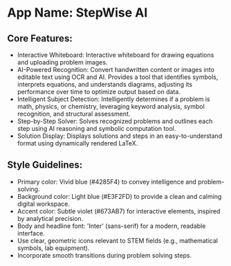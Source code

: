# **App Name**: StepWise AI

## Core Features:

- Interactive Whiteboard: Interactive whiteboard for drawing equations and uploading problem images.
- AI-Powered Recognition: Convert handwritten content or images into editable text using OCR and AI. Provides a tool that identifies symbols, interprets equations, and understands diagrams, adjusting its performance over time to optimize output based on data.
- Intelligent Subject Detection: Intelligently determines if a problem is math, physics, or chemistry, leveraging keyword analysis, symbol recognition, and structural assessment.
- Step-by-Step Solver: Solves recognized problems and outlines each step using AI reasoning and symbolic computation tool.
- Solution Display: Displays solutions and steps in an easy-to-understand format using dynamically rendered LaTeX.

## Style Guidelines:

- Primary color: Vivid blue (#4285F4) to convey intelligence and problem-solving.
- Background color: Light blue (#E3F2FD) to provide a clean and calming digital workspace.
- Accent color: Subtle violet (#673AB7) for interactive elements, inspired by analytical precision.
- Body and headline font: 'Inter' (sans-serif) for a modern, readable interface.
- Use clear, geometric icons relevant to STEM fields (e.g., mathematical symbols, lab equipment).
- Incorporate smooth transitions during problem solving steps.